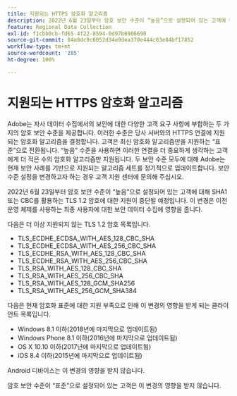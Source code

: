 ```yaml
---
title: 지원되는 HTTPS 암호화 알고리즘
description: 2022년 6월 23일부터 암호 보안 수준이 “높음”으로 설정되어 있는 고객에 대해 SHA1 또는 CBC를 활용하는 TLS 1.2 암호에 대한 지원이 중단될 예정입니다.
feature: Regional Data Collection
exl-id: f1cbb0cb-fd65-4f22-8594-0d97b6906698
source-git-commit: 84a8dc9c6052d34e9dea370e444c83e84bf17852
workflow-type: tm+mt
source-wordcount: '285'
ht-degree: 100%

---
```


# 지원되는 HTTPS 암호화 알고리즘

Adobe는 자사 데이터 수집에서의 보안에 대한 다양한 고객 요구 사항에 부합하는 두 가지의 암호 보안 수준을 제공합니다. 이러한 수준은 당사 서버와의 HTTPS 연결에 지원되는 암호화 알고리즘을 결정합니다. 고객은 최신 암호화 알고리즘만을 지원하는 “표준”으로 전환됩니다. “높음” 수준을 사용하면 이러한 연결을 더 중요하게 생각하는 고객에게 더 적은 수의 암호화 알고리즘만 지원됩니다. 두 보안 수준 모두에 대해 Adobe는 현재 보안 사례를 기반으로 지원되는 알고리즘 세트를 정기적으로 업데이트합니다. 보안 수준 설정을 변경하고자 하는 경우 고객 지원 센터에 문의해 주십시오.

2022년 6월 23일부터 암호 보안 수준이 “높음”으로 설정되어 있는 고객에 대해 SHA1 또는 CBC를 활용하는 TLS 1.2 암호에 대한 지원이 중단될 예정입니다. 이 변경은 이전 운영 체제를 사용하는 최종 사용자에 대한 보안 데이터 수집에 영향을 줍니다.

다음은 더 이상 지원되지 않는 TLS 1.2 암호 목록입니다.

* TLS_ECDHE_ECDSA_WITH_AES_128_CBC_SHA
* TLS_ECDHE_ECDSA_WITH_AES_256_CBC_SHA
* TLS_ECDHE_RSA_WITH_AES_128_CBC_SHA
* TLS_ECDHE_RSA_WITH_AES_256_CBC_SHA
* TLS_RSA_WITH_AES_128_CBC_SHA
* TLS_RSA_WITH_AES_256_CBC_SHA
* TLS_RSA_WITH_AES_128_GCM_SHA256
* TLS_RSA_WITH_AES_256_GCM_SHA384

다음은 현재 암호화 표준에 대한 지원 부족으로 인해 이 변경의 영향을 받게 되는 클라이언트 목록입니다.

* Windows 8.1 이하(2018년에 마지막으로 업데이트됨)
* Windows Phone 8.1 이하(2016년에 마지막으로 업데이트됨)
* OS X 10.10 이하(2017년에 마지막으로 업데이트됨)
* iOS 8.4 이하(2015년에 마지막으로 업데이트됨)

Android 디바이스는 이 변경의 영향을 받지 않습니다.

암호 보안 수준이 “표준”으로 설정되어 있는 고객은 이 변경의 영향을 받지 않습니다.

